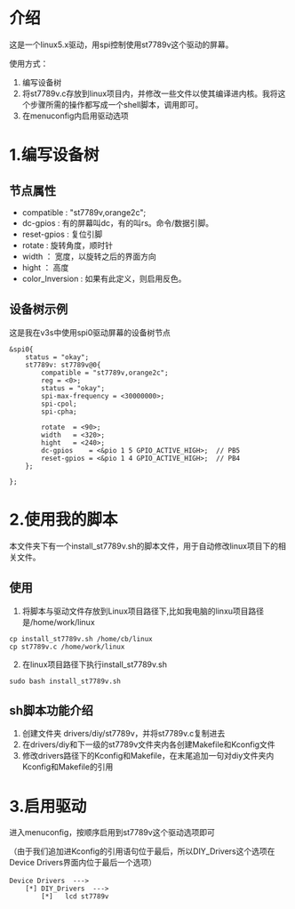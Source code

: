 # 介绍
这是一个linux5.x驱动，用spi控制使用st7789v这个驱动的屏幕。

使用方式：
1.	编写设备树
2.	将st7789v.c存放到linux项目内，并修改一些文件以使其编译进内核。我将这个步骤所需的操作都写成一个shell脚本，调用即可。
3.  在menuconfig内启用驱动选项
# 1.编写设备树
## 节点属性
- compatible	:	"st7789v,orange2c";
- dc-gpios	:	有的屏幕叫dc，有的叫rs。命令/数据引脚。
- reset-gpios	:	复位引脚
- rotate	:	旋转角度，顺时针
- width	：	宽度，以旋转之后的界面方向
- hight	：	高度
- color_Inversion	: 	如果有此定义，则启用反色。

## 设备树示例
这是我在v3s中使用spi0驱动屏幕的设备树节点
~~~
&spi0{
    status = "okay";
    st7789v: st7789v@0{
        compatible = "st7789v,orange2c";
        reg = <0>;
        status = "okay";
        spi-max-frequency = <30000000>;
        spi-cpol;
        spi-cpha;
		
        rotate	= <90>;
		width	= <320>;
		hight	= <240>;
        dc-gpios    = <&pio 1 5 GPIO_ACTIVE_HIGH>;  // PB5 
        reset-gpios = <&pio 1 4 GPIO_ACTIVE_HIGH>;  // PB4
    };
	
};
~~~

# 2.使用我的脚本
本文件夹下有一个install_st7789v.sh的脚本文件，用于自动修改linux项目下的相关文件。
## 使用
1. 将脚本与驱动文件存放到Linux项目路径下,比如我电脑的linxu项目路径是/home/work/linux
~~~
cp install_st7789v.sh /home/cb/linux
cp st7789v.c /home/work/linux
~~~
2. 在linux项目路径下执行install_st7789v.sh
~~~
sudo bash install_st7789v.sh
~~~
## sh脚本功能介绍
1.	创建文件夹 drivers/diy/st7789v，并将st7789v.c复制进去
2.  在drivers/diy和下一级的st7789v文件夹内各创建Makefile和Kconfig文件
3.  修改drivers路径下的Kconfig和Makefile，在末尾追加一句对diy文件夹内Kconfig和Makefile的引用

# 3.启用驱动
进入menuconfig，按顺序启用到st7789v这个驱动选项即可

（由于我们追加进Kconfig的引用语句位于最后，所以DIY_Drivers这个选项在Device Drivers界面内位于最后一个选项）

	Device Drivers  --->　
		[*] DIY_Drivers  --->
			[*]   lcd st7789v  

